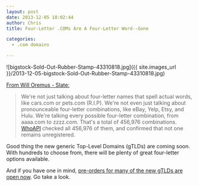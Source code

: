 ```yaml
---
layout: post
date: 2013-12-05 18:02:44
author: Chris
title: Four-Letter .COMs Are A Four-Letter Word--Gone

categories:
  - .com domains

---
```


![bigstock-Sold-Out-Rubber-Stamp-43310818.jpg]({{ site.images_url }}/2013-12-05-bigstock-Sold-Out-Rubber-Stamp-43310818.jpg)

[From Will Oremus - Slate:](http://www.slate.com/blogs/future_tense/2013/12/04/four_letter_domain_names_zero_unclaimed_llll_dot_coms_left_on_the_internet.html)

> We're not just talking about four-letter names that spell actual words, like cars.com or pets.com (R.I.P). We're not even just talking about pronounceable four-letter combinations, like eBay, Yelp, Etsy, and Hulu. We're talking every possible four-letter combination, from aaaa.com to zzzz.com. That's a total of 456,976 combinations. [WhoAPI](http://whoapi.com/blog/1413/we-are-out-of-4-letter-com-domains/) checked all 456,976 of them, and confirmed that not one remains unregistered.

Good thing the new generic Top-Level Domains (gTLDs) are coming soon. With hundreds to choose from, there will be plenty of great four-letter options available.

And if you have one in mind, [pre-orders for many of the new gTLDs are open now](https://iwantmyname.com/domains/new-gtld-domain-extensions). Go take a look.

<!-- more -->